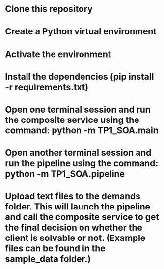 # Clone this repository
# Create a Python virtual environment
# Activate the environment 
# Install the dependencies (pip install -r requirements.txt)
# Open one terminal session and run the composite service using the command: python -m TP1_SOA.main
# Open another terminal session and run the pipeline using the command: python -m TP1_SOA.pipeline
# Upload text files to the demands folder. This will launch the pipeline and call the composite service to get the final decision on whether the client is solvable or not. (Example files can be found in the sample_data folder.)

